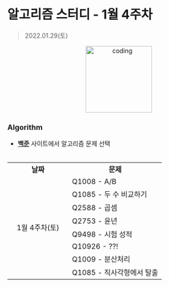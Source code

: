 # 알고리즘 스터디 - 1월 4주차

> 2022.01.29(토)

<p align="center">
  <img src="https://user-images.githubusercontent.com/22045163/111120575-d9370f00-85ae-11eb-8fa3-54f47ed3caa3.png" alt="coding" width="150px" />
</p>



### Algorithm

- [**백준**](https://www.acmicpc.net/) 사이트에서 알고리즘 문제 선택<br><br>
<table>
	<tr>
		<td align="center"><b>날짜</b></td>
		<td align="center"><b>문제</b></td>
	</tr>
	<tr>
		<td rowspan="9">&nbsp;&nbsp;&nbsp;1월 4주차(토)&nbsp;&nbsp;&nbsp;</td>
		<td>Q1008 - A/B</td>
	</tr>
	<tr>
		<td>Q1085 - 두 수 비교하기</td>
	</tr>
	<tr>
		<td>Q2588 - 곱셈</td>
	</tr>
	<tr>
		<td>Q2753 - 윤년</td>
	</tr>
	<tr>
		<td>Q9498 - 시험 성적</td>
	</tr>
	<tr>
		<td>Q10926 - ??!</td>
	</tr>
	<tr>
		<td>Q1009 - 분산처리</td>
	</tr>
	<tr>
		<td>Q1085 - 직사각형에서 탈출</td>
	</tr>
</table>

